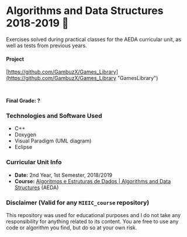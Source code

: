 # Algorithms and Data Structures 2018-2019 :file_folder:

Exercises solved during practical classes for the AEDA curricular unit, as well as tests from previous years.

#### Project
[https://github.com/GambuzX/Games_Library](https://github.com/GambuzX/Games_Library "GamesLibrary")

<br>

**Final Grade: ?**

### Technologies and Software Used
* C++
* Doxygen
* Visual Paradigm (UML diagram)
* Eclipse

### Curricular Unit Info
* **Date:** 2nd Year, 1st Semester, 2018/2019
* **Course:** [Algoritmos e Estruturas de Dados | Algorithms and Data Structures](https://sigarra.up.pt/feup/en/UCURR_GERAL.FICHA_UC_VIEW?pv_ocorrencia_id=419991 "AEDA") (AEDA)

### Disclaimer (Valid for any `MIEIC_course` repository)
This repository was used for educational purposes and I do not take any responsibility for anything related to its content. You are free to use any code or algorithm you find, but do so at your own risk.

